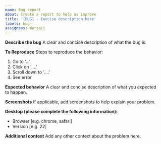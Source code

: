 ```yaml
---
name: Bug report
about: Create a report to help us improve
title: '[BUG] - Concise description here'
labels: bug
assignees: Worzaii
---
```


**Describe the bug**
A clear and concise description of what the bug is.

**To Reproduce**
Steps to reproduce the behavior:

1. Go to '...'
2. Click on '....'
3. Scroll down to '....'
4. See error

**Expected behavior**
A clear and concise description of what you expected to happen.

**Screenshots**
If applicable, add screenshots to help explain your problem.

**Desktop (please complete the following information):**

-   Browser [e.g. chrome, safari]
-   Version [e.g. 22]

**Additional context**
Add any other context about the problem here.
